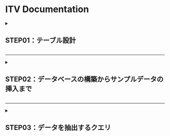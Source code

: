 # ITV Documentation

<details>
<summary><h2>STEP01：テーブル設計</h2></summary>　　


<h3>テーブル：programs</h3>

|カラム名|データ型|NULL|キー|初期値|AUTO INCREMENT|
| ---- | ---- | ---- | ---- | ---- | ---- |
| id | BIGINT |  | PRIMARY |  | YES |
| title | VACHAR(255) |  |  |  |  |
| description | TEXT |  |  |  |  |

<h3>テーブル：genres</h3>

|カラム名|データ型|NULL|キー|初期値|AUTO INCREMENT|
| ---- | ---- | ---- | ---- | ---- | ---- |
| id | INT |  | PRIMARY |  | YES |
| name | VACHAR(255) |  |  |  |  |

`ユニークキー制約：nameに対して設定`  

<h3>テーブル：program_genres</h3>

|カラム名|データ型|NULL|キー|初期値|AUTO INCREMENT|
| ---- | ---- | ---- | ---- | ---- | ---- |
| program_id | BIGINT |  | INDEX |  |  |
| genre_id | INT |  | INDEX |  |  |

`ユニークキー制約：program_idとgenre_idの複合ユニークキーを設定`  
`外部キー制約：program_idはprogramsテーブルのidカラムを参照`  
`外部キー制約：genre_idはgenresテーブルのidカラムを参照`  

<h3>テーブル：channels</h3>

|カラム名|データ型|NULL|キー|初期値|AUTO INCREMENT|
| ---- | ---- | ---- | ---- | ---- | ---- |
| id | INT |  | PRIMARY |  | YES |
| name | VACHAR(255) |  |  |  |  |

`ユニークキー制約：nameに対して設定`  

<h3>テーブル：program_seasons</h3>

|カラム名|データ型|NULL|キー|初期値|AUTO INCREMENT|
| ---- | ---- | ---- | ---- | ---- | ---- |
| id | BIGINT |  | PRIMARY |  | YES |
| program_id | BIGINT |  |  | INDEX |  |
| season_number | INT | YES |  |  |  |

`ユニークキー制約：season_numberとprogram_idの複合ユニークキーを設定`  
`外部キー制約：program_idはprogramsテーブルのidカラムを参照`  

<h3>テーブル：episodes</h3>

|カラム名|データ型|NULL|キー|初期値|AUTO INCREMENT|
| ---- | ---- | ---- | ---- | ---- | ---- |
| id | BIGINT |  | PRIMARY |  | YES |
| episode_number | INT | YES |  |  |  |
| title | VACHAR(255) |  |  |  |  |
| description | TEXT |  |  |  |  |
| duration | INT |  |  |  |  |
| release_date | DATE |  |  |  |  |
| views | BIGINT |  |  | 0 |  |
| program_seasons_id | BIGINT |  | INDEX |  |  |

`ユニークキー制約：episode_numberとprogram_seasons_idの複合ユニークキーを設定`  
`外部キー制約：program_seasons_idはprogram_seasonsテーブルのidカラムを参照`  


<h3>テーブル：program_slots</h3>

|カラム名|データ型|NULL|キー|初期値|AUTO INCREMENT|
| ---- | ---- | ---- | ---- | ---- | ---- |
| id | INT |  | PRIMARY |  | YES |
| start_time | DATETIME |  |  |  |  |
| end_time  | DATETIME |  |  |  |  |
| channel_id | INT |  |  |  |  |
| episode_id | BIGINT |  | INDEX |  |  |
| views | BIGINT |  |  | 0 |  |

`ユニークキー制約：start_timeとend_timeとchannel_idの複合ユニークキーを設定`  
`外部キー制約：channel_idはchannelsテーブルのidカラムを参照`  
`外部キー制約：episode_idはepisodesテーブルのidカラムを参照`  

</details>

---

<details>
<summary><h2>STEP02：データベースの構築からサンプルデータの挿入まで</h2></summary>　　

### データベースの構築 

1. 現在のディレクトリから`docker-compose.yml`がある階層に移動します。  
2. コンテナの構築・起動をします。  
`docker compose up -d` 
3. コンテナに接続します。  
`docker compose exec db bash`  
4. MySQLに接続します。  
`mysql -u [username] -p`  
5. `docker-compose.yml`の記述によって、データベース(`internet_tv`)が作成されていることを確認します。  
`SHOW DATABASES;`  

### テーブルの作成

MySQLに接続した状態で`itv_create-table.sql`を実行しテーブルを作成します。  
`source /internet-tv/setup-sql/itv_create-table.sql` 

### サンプルデータの挿入

MySQLに接続した状態で`itv_create-table.sql`を実行しサンプルデータを挿入します。  
`source /internet-tv/setup-sql/itv_insert-data.sql` 

</details>

---

<details>
<summary><h2>STEP03：データを抽出するクエリ</h2></summary>　　

### エピソード視聴数トップ3のエピソードタイトルと視聴数を取得する。
```sql
SELECT title, views
FROM episodes
ORDER BY views DESC
LIMIT 3;
```

### エピソード視聴数トップ3の番組タイトル、シーズン数、エピソード数、エピソードタイトル、視聴数を取得する。
```sql
SELECT
  p.title AS program_title,
  ps.season_number  AS season_number, 
  e.episode_number AS episode_number,
  e.title AS episode_title,
  e.views  AS viwes
FROM episodes e
JOIN program_seasons ps ON e.program_season_id = ps.id
JOIN programs p ON ps.program_id = p.id
ORDER BY views DESC
LIMIT 3;
```

### 本日放送される全ての番組に対して、チャンネル名、放送開始時刻(日付+時間)、放送終了時刻、シーズン数、エピソード数、エピソードタイトル、エピソード詳細を取得する。
```sql
SELECT 
  c.name AS channel_name, 
  psl.start_time, 
  psl.end_time, 
  ps.season_number, 
  e.episode_number,
  e.title AS episode_title, 
  e.description AS episode_description
FROM program_slots psl
JOIN channels c ON psl.channel_id = c.id
JOIN episodes e ON psl.episode_id = e.id
JOIN program_seasons ps ON e.program_season_id = ps.id
WHERE DATE(psl.start_time) = CURDATE()
ORDER BY psl.start_time;
```

### `Channel A`に対して、放送開始時刻、放送終了時刻、シーズン数、エピソード数、エピソードタイトル、エピソード詳細を本日から一週間分取得する。
```sql
SELECT
  psl.start_time, 
  psl.end_time, 
  ps.season_number, 
  e.episode_number,
  e.title AS episode_title, 
  e.description AS episode_description
FROM program_slots psl
JOIN channels c ON psl.channel_id = c.id
JOIN episodes e ON psl.episode_id = e.id
JOIN program_seasons ps ON e.program_season_id = ps.id
WHERE c.name = 'Channel A' AND psl.start_time BETWEEN '2023-01-01 00:00:00' AND '2023-01-07 23:59:59'
ORDER BY psl.start_time
```

### 直近一週間に放送された番組の中で、エピソード視聴数合計トップ2の番組に対して、番組タイトル、視聴数を取得する。
```sql
SELECT
  p.title AS program_title,
  SUM(psl.views) AS total_views 
FROM program_slots psl
JOIN episodes e ON psl.episode_id = e.id
JOIN program_seasons ps ON e.program_season_id = ps.id
JOIN programs p ON ps.program_id = p.id
WHERE psl.start_time >= CURDATE() - INTERVAL 1 WEEK
GROUP BY p.id
ORDER BY total_views DESC
LIMIT 2;
```

</details>
